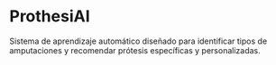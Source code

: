 # ProthesiAI
Sistema de aprendizaje automático diseñado para identificar tipos de amputaciones y recomendar prótesis específicas y personalizadas.
